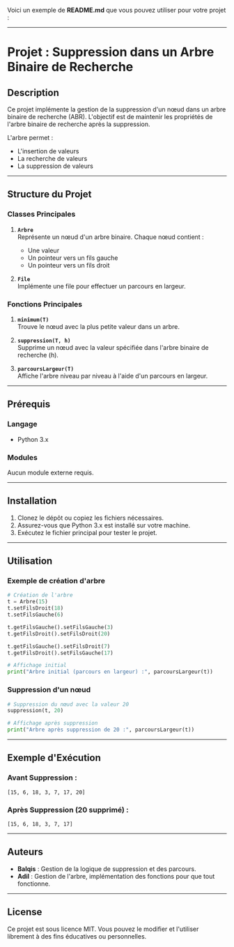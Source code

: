 Voici un exemple de **README.md** que vous pouvez utiliser pour votre projet :  

---

# **Projet : Suppression dans un Arbre Binaire de Recherche**

## **Description**
Ce projet implémente la gestion de la suppression d'un nœud dans un arbre binaire de recherche (ABR). L'objectif est de maintenir les propriétés de l'arbre binaire de recherche après la suppression.  

L'arbre permet :
- L'insertion de valeurs
- La recherche de valeurs
- La suppression de valeurs

---

## **Structure du Projet**

### **Classes Principales**
1. **`Arbre`**  
   Représente un nœud d'un arbre binaire. Chaque nœud contient :
   - Une valeur
   - Un pointeur vers un fils gauche
   - Un pointeur vers un fils droit  

2. **`File`**  
   Implémente une file pour effectuer un parcours en largeur.

### **Fonctions Principales**
1. **`minimum(T)`**  
   Trouve le nœud avec la plus petite valeur dans un arbre.

2. **`suppression(T, h)`**  
   Supprime un nœud avec la valeur spécifiée dans l'arbre binaire de recherche (h).

3. **`parcoursLargeur(T)`**  
   Affiche l'arbre niveau par niveau à l'aide d'un parcours en largeur.

---

## **Prérequis**

### Langage
- Python 3.x

### Modules
Aucun module externe requis.

---

## **Installation**
1. Clonez le dépôt ou copiez les fichiers nécessaires.
2. Assurez-vous que Python 3.x est installé sur votre machine.
3. Exécutez le fichier principal pour tester le projet.

---

## **Utilisation**

### Exemple de création d'arbre
```python
# Création de l'arbre
t = Arbre(15)
t.setFilsDroit(18)
t.setFilsGauche(6)

t.getFilsGauche().setFilsGauche(3)
t.getFilsDroit().setFilsDroit(20)

t.getFilsGauche().setFilsDroit(7)
t.getFilsDroit().setFilsGauche(17)

# Affichage initial
print("Arbre initial (parcours en largeur) :", parcoursLargeur(t))
```

### Suppression d'un nœud
```python
# Suppression du nœud avec la valeur 20
suppression(t, 20)

# Affichage après suppression
print("Arbre après suppression de 20 :", parcoursLargeur(t))
```

---

## **Exemple d'Exécution**

### **Avant Suppression :**
```
[15, 6, 18, 3, 7, 17, 20]
```

### **Après Suppression (20 supprimé) :**
```
[15, 6, 18, 3, 7, 17]
```

---

## **Auteurs**
- **Balqis** : Gestion de la logique de suppression et des parcours.  
- **Adil** : Gestion de l'arbre, implémentation des fonctions pour que tout fonctionne.  

---

## **License**
Ce projet est sous licence MIT. Vous pouvez le modifier et l'utiliser librement à des fins éducatives ou personnelles.


